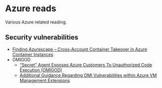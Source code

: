 # Azure reads

Various Azure related reading.

## Security vulnerabilities

- [Finding Azurescape – Cross-Account Container Takeover in Azure Container Instances](https://unit42.paloaltonetworks.com/azure-container-instances/)
- OMIGOD
  - [“Secret” Agent Exposes Azure Customers To Unauthorized Code Execution (OMIGOD)](https://www.wiz.io/blog/secret-agent-exposes-azure-customers-to-unauthorized-code-execution)
  - [Additional Guidance Regarding OMI Vulnerabilities within Azure VM Management Extensions](https://msrc-blog.microsoft.com/2021/09/16/additional-guidance-regarding-omi-vulnerabilities-within-azure-vm-management-extensions/)
